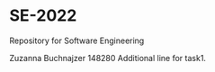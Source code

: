 # SE-2022
Repository for Software Engineering

Zuzanna Buchnajzer 148280
Additional line for task1. 
